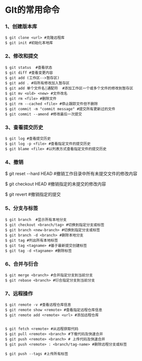 # GIt的常用命令

### 1、创建版本库

```
$ git clone <url> #克隆远程库
$ git init #初始化本地库
```

### 2、修改和提交

```
$ git status  #查看状态
$ git diff #查看变更内容
$ git add (工作区-->暂存区)  
$ git add . #将所有修改加入暂存区
$ git add 单个文件名|通配符  #添加工作区一个或多个文件的修改到暂存区
$ git mv <old> <new> #文件改名
$ git rm <file> #删除文件
$ git rm --cached <file> #停止跟踪文件但不删除
$ git commit -m "commit message" #提交所有更新过的文件
$ git commit --amend #修改最后一次提交
```

### 3、查看提交历史

```
$ git log #查看提交历史
$ git log -p <file> #查看指定文件的提交历史
$ git blame <file> #以列表方式查看指定文件的提交历史
```

### 4、撤销

$ git reset --hard HEAD  #撤销工作目录中所有未提交文件的修改内容

$ git checkout HEAD  <file>  #撤销指定的未提交的修改内容

$ git revert <commit>     #撤销指定的提交

### 5、分支与标签

```
$ git branch  #显示所有本地分支
$ git checkout <branch/tag> #切换到指定分支或标签
$ git branch <new-branch> #切换到指定分支或标签
$ git branch -d <branch> #删除本地分支
$ git tag #列出所有本地标签
$ git tag <tagname> #基于最新提交创建标签
$ git tag -d <tagname> #删除标签
```

### 6、合并与衍合

```
$ git merge <branch> #合并指定分支到当前分支
$ git rebase <branch> #衍合指定分支到当前分支
```

### 7、远程操作

```
$ git remote -v #查看远程仓库信息
$ git remote show <remote> #查看指定远程仓库信息
$ git remote add <remote> <url> #添加远程仓库


$ git fetch <remote> #从远程获取代码
$ git pull <remote> <branch> #下载代码及快速合并
$ git push <remote> <branch> # 上传代码及快速合并
$ git push <remote> : <branch/tag-name> #删除远程分支或标签

$ git push --tags #上传所有标签
```

